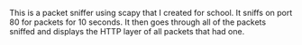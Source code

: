 This is a packet sniffer using scapy that I created for school. It sniffs on port 80 for packets for 10 seconds. It then goes through all of the packets sniffed and displays the HTTP layer of all packets that had one.